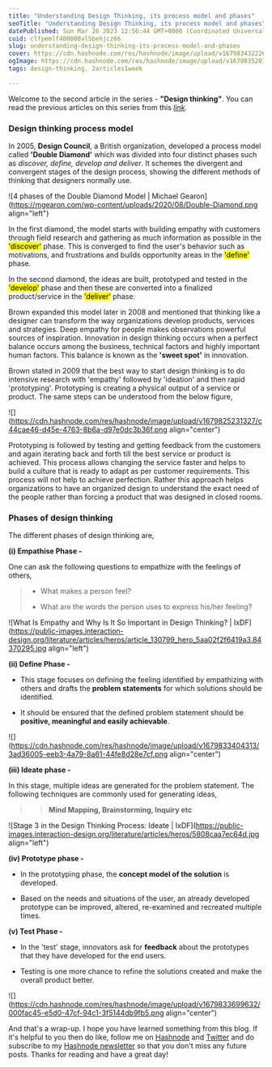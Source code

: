 ```yaml
---
title: "Understanding Design Thinking, its process model and phases"
seoTitle: "Understanding Design Thinking, its process model and phases"
datePublished: Sun Mar 26 2023 12:56:44 GMT+0000 (Coordinated Universal Time)
cuid: clfpemlf400000al5behjcz66
slug: understanding-design-thinking-its-process-model-and-phases
cover: https://cdn.hashnode.com/res/hashnode/image/upload/v1679834322269/5f57967d-1def-4309-9fe3-5ff7b75c6fca.jpeg
ogImage: https://cdn.hashnode.com/res/hashnode/image/upload/v1679835207120/3fb567a1-e3ea-4448-ad01-4a877c0bbfea.jpeg
tags: design-thinking, 2articles1week

---
```


Welcome to the second article in the series - **"Design thinking"**. You can read the previous articles on this series from this [*link*](https://rakshaa.hashnode.dev/series/design-thinking)*.*

### **Design thinking process model**

In 2005, **Design Council**, a British organization, developed a process model called **'Double Diamond'** which was divided into four distinct phases such as *discover, define, develop and deliver*. It schemes the divergent and convergent stages of the design process, showing the different methods of thinking that designers normally use.

![4 phases of the Double Diamond Model | Michael Gearon](https://mgearon.com/wp-content/uploads/2020/08/Double-Diamond.png align="left")

In the first diamond, the model starts with building empathy with customers through field research and gathering as much information as possible in the <mark>'discover'</mark> phase. This is converged to find the user's behavior such as motivations, and frustrations and builds opportunity areas in the <mark>'define'</mark> phase.

In the second diamond, the ideas are built, prototyped and tested in the <mark>'develop'</mark> phase and then these are converted into a finalized product/service in the <mark>'deliver'</mark> phase.

Brown expanded this model later in 2008 and mentioned that thinking like a designer can transform the way organizations develop products, services and strategies. Deep empathy for people makes observations powerful sources of inspiration. Innovation in design thinking occurs when a perfect balance occurs among the business, technical factors and highly important human factors. This balance is known as the **'sweet spot'** in innovation.

Brown stated in 2009 that the best way to start design thinking is to do intensive research with 'empathy' followed by 'ideation' and then rapid 'prototyping'. Prototyping is creating a physical output of a service or product. The same steps can be understood from the below figure,

![](https://cdn.hashnode.com/res/hashnode/image/upload/v1679825231327/c44cae46-d45e-4763-8b6a-d97e0dc3b36f.png align="center")

Prototyping is followed by testing and getting feedback from the customers and again iterating back and forth till the best service or product is achieved. This process allows changing the service faster and helps to build a culture that is ready to adapt as per customer requirements. This process will not help to achieve perfection. Rather this approach helps organizations to have an organized design to understand the exact need of the people rather than forcing a product that was designed in closed rooms.

### **Phases of design thinking**

The different phases of design thinking are,

**(i) Empathise Phase -**

One can ask the following questions to empathize with the feelings of others,

> * What makes a person feel?
>     
> * What are the words the person uses to express his/her feeling?
>     

![What Is Empathy and Why Is It So Important in Design Thinking? | IxDF](https://public-images.interaction-design.org/literature/articles/heros/article_130799_hero_5aa02f2f6419a3.84370295.jpg align="left")

**(ii) Define Phase -**

* This stage focuses on defining the feeling identified by empathizing with others and drafts the **problem statements** for which solutions should be identified.
    
* It should be ensured that the defined problem statement should be **positive, meaningful and easily achievable**.
    

![](https://cdn.hashnode.com/res/hashnode/image/upload/v1679833404313/3ad36005-eeb3-4a79-8a61-44fe8d28e7cf.png align="center")

**(iii) Ideate phase -**

In this stage, multiple ideas are generated for the problem statement. The following techniques are commonly used for generating ideas,

> > **Mind Mapping, Brainstorming, Inquiry etc**

![Stage 3 in the Design Thinking Process: Ideate | IxDF](https://public-images.interaction-design.org/literature/articles/heros/5808caa7ec64d.jpg align="left")

**(iv) Prototype phase -**

* In the prototyping phase, the **concept model of the solution** is developed.
    
* Based on the needs and situations of the user, an already developed prototype can be improved, altered, re-examined and recreated multiple times.
    

**(v) Test Phase -**

* In the 'test' stage, innovators ask for **feedback** about the prototypes that they have developed for the end users.
    
* Testing is one more chance to refine the solutions created and make the overall product better.
    

![](https://cdn.hashnode.com/res/hashnode/image/upload/v1679833699632/000fac45-e5d0-47cf-94c1-3f5144db9fb5.png align="center")

And that's a wrap-up. I hope you have learned something from this blog. If it's helpful to you then do like, follow me on [Hashnode](https://hashnode.com/@rakshaa) and [Twitter](https://twitter.com/TheRakshaa) and do subscribe to my [Hashnode newsletter](https://rakshaa.hashnode.dev/newsletter) so that you don't miss any future posts. Thanks for reading and have a great day!
